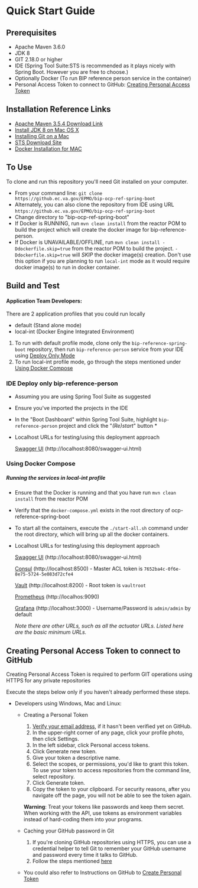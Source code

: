 # Quick Start Guide

## Prerequisites

* Apache Maven 3.6.0
* JDK 8
* GIT 2.18.0 or higher
* IDE (Spring Tool Suite:STS is recommended as it plays nicely with Spring Boot. However you are free to choose.)
* Optionally Docker (To run BIP reference person service in the container)
* Personal Access Token to connect to GitHub: [Creating Personal Access Token](#creating-personal-access-token-to-connect-to-github)

## Installation Reference Links
* [Apache Maven 3.5.4 Download Link](https://archive.apache.org/dist/maven/maven-3/3.5.4/binaries/)
* [Install JDK 8 on Mac OS X](installation-help-guide.md#install-jdk-8-on-a-mac)
* [Installing Git on a Mac](installation-help-guide.md#installing-git-on-a-mac)
* [STS Download Site](https://spring.io/tools3/sts/all)
* [Docker Installation for MAC](https://docs.docker.com/docker-for-mac/install/)

## To Use

To clone and run this repository you'll need Git installed on your computer. 

* From your command line: `git clone https://github.ec.va.gov/EPMO/bip-ocp-ref-spring-boot`
* Alternately, you can also clone the repository from IDE using URL `https://github.ec.va.gov/EPMO/bip-ocp-ref-spring-boot`
* Change directory to "bip-ocp-ref-spring-boot"
* If Docker is RUNNING, run `mvn clean install` from the reactor POM to build the project which will create the docker image for bip-reference-person. 
* If Docker is UNAVAILABLE/OFFLINE, run `mvn clean install -Ddockerfile.skip=true` from the reactor POM to build the project. `-Ddockerfile.skip=true` will *SKIP* the docker image(s) creation. Don't use this option if you are planning to run `local-int` mode as it would require docker image(s) to run in docker container.

## Build and Test

#### Application Team Developers: ### 

There are 2 application profiles that you could run locally

* default (Stand alone mode)
* local-int (Docker Engine Integrated Environment) 


1. To run with default profile mode, clone only the `bip-reference-spring-boot` repository, then run `bip-reference-person` service from your IDE using [Deploy Only Mode](#ide-deploy-only-bip-reference-person)
1. To run local-int profile mode, go through the steps mentioned under [Using Docker Compose](#using-docker-compose)

### IDE Deploy only bip-reference-person
* Assuming you are using Spring Tool Suite as suggested
* Ensure you've imported the projects in the IDE
* In the "Boot Dashboard" within Spring Tool Suite, highlight `bip-reference-person` project and click the "*(Re)start*" button *
* Localhost URLs for testing/using this deployment approach

  [Swagger UI](http://localhost:8080/swagger-ui.html) (http://localhost:8080/swagger-ui.html)

### Using Docker Compose

##### Running the services in local-int profile

* Ensure that the Docker is running and that you have run `mvn clean install` from the reactor POM
* Verify that the `docker-compose.yml` exists in the root directory of ocp-reference-spring-boot
* To start all the containers, execute the `./start-all.sh` command under the root directory, which will bring up all the docker containers. 
* Localhost URLs for testing/using this deployment approach

  [Swagger UI](http://localhost:8080/swagger-ui.html) (http://localhost:8080/swagger-ui.html)

  [Consul](http://localhost:8500) (http://localhost:8500) - Master ACL token is `7652ba4c-0f6e-8e75-5724-5e083d72cfe4`

  [Vault](http://localhost:8200) (http://localhost:8200) - Root token is `vaultroot`

  [Prometheus](http://localhos:9090) (http://localhos:9090)

  [Grafana](http://localhost:3000) (http://localhost:3000) - Username/Password is `admin/admin` by default

  *Note there are other URLs, such as all the actuator URLs.  Listed here are the basic minimum URLs.*

## Creating Personal Access Token to connect to GitHub

Creating Personal Access Token is required to perform GIT operations using HTTPS for any private repositories

Execute the steps below only if you haven't already performed these steps.

* Developers using Windows, Mac and Linux: 

  * Creating a Personal Token
    1. [Verify your email address](https://help.github.com/articles/verifying-your-email-address/), if it hasn't been verified yet on GitHub.
    2. In the upper-right corner of any page, click your profile photo, then click Settings.
    3. In the left sidebar, click Personal access tokens.
    4. Click Generate new token.
    5. Give your token a descriptive name.
    6. Select the scopes, or permissions, you'd like to grant this token. To use your token to access repositories from the command line, select repository.
    7. Click Generate token.
    8. Copy the token to your clipboard. For security reasons, after you navigate off the page, you will not be able to see the token again.

    **Warning**: Treat your tokens like passwords and keep them secret. When working with the API, use tokens as environment variables instead of hard-coding them into your programs.

  * Caching your GitHub password in Git
    1. If you're cloning GitHub repositories using HTTPS, you can use a credential helper to tell Git to remember your GitHub username and password every time it talks to GitHub.
    2. Follow the steps mentioned [here](https://help.github.com/en/articles/caching-your-github-password-in-git)

  * You could also refer to Instructions on GitHub to [Create Personal Token](https://help.github.com/articles/creating-a-personal-access-token-for-the-command-line/)


  
